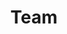 ---
layout: team
title: Team
permalink: team_info
nav_order: 4
employees:
  - name: Xing Xie
    photo: Xing_Xie.png
    position: Senior Principle Research Manager
    institution: Microsoft Research Asia
    email: xing.xie@microsoft.com
  - name: Xiaoyuan Yi
    photo: Xiaoyuan_Yi.png
    position: Senior Researcher
    institution: Microsoft Research Asia
    email: xiaoyuanyi@microsoft.com
  - name: Jing Yao
    photo: Jing_Yao.png
    position: Researcher
    institution: Microsoft Research Asia
    email: jingyao@microsoft.com
collaborators:
  - name: Xiting Wang
    photo: Xiting_Wang.png
    position: Assistant Professor
    institution: Renmin University of China
    email: xitingwang@ruc.edu.cn
  - name: Peng Zhang
    photo: Peng_Zhang.png
    position: Associate Professor
    institution: School of Computer Science, Fudan University
    email: zhangpeng @fudan.edu.cn
  - name: Linus Huang
    photo: Linus_Huang.png
    position: Assistant Professor
    institution: Division of Humanities, Hong Kong University of Science and Technology
    email: linus.huang@ust.hk
interns:
  - name: Yifan Gong
    photo: Yifan_Gong.png
    position: Undergraduate Student
    institution: College of Computer Science and Electronic Engineering, Hunan University
  - name: Shitong Duan
    photo: Shitong_Duan.png
    position: Master Student
    institution: School of Computer Science, Fudan University
  - name: Xingqi Wang
    photo: Xingqi_Wang.png
    position: PhD Student
    institution: Department of Computer Science and Technology, Tsinghua University
  - name: Yan Liu
    photo: Yan_Liu.png
    position: PhD Student
    institution: School of Informatics, The University of Edinburgh
  - name: Yuhan Zeng
    photo: Yuhan_Zeng.png
    position: Undergraduate Student
    institution: Chu Kochen Honors College, Zhejiang University
   
---